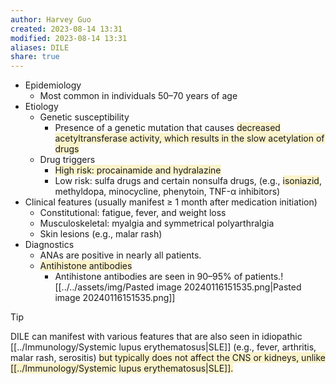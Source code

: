 ```yaml
---
author: Harvey Guo
created: 2023-08-14 13:31
modified: 2023-08-14 13:31
aliases: DILE
share: true
---
```

- Epidemiology
	- Most common in individuals 50–70 years of age
- Etiology
	- Genetic susceptibility
		- Presence of a genetic mutation that causes <span style="background:rgba(240, 200, 0, 0.2)">decreased acetyltransferase activity, which results in the slow acetylation of drugs</span>
	- Drug triggers 
		- <span style="background:rgba(240, 200, 0, 0.2)">High risk: procainamide and hydralazine </span>
		- Low risk: sulfa drugs and certain nonsulfa drugs, (e.g., <span style="background:rgba(240, 200, 0, 0.2)">isoniazid</span>, methyldopa, minocycline, phenytoin, TNF-α inhibitors)
- Clinical features (usually manifest ≥ 1 month after medication initiation)
	- Constitutional: fatigue, fever, and weight loss
	- Musculoskeletal: myalgia and symmetrical polyarthralgia
	- Skin lesions (e.g., malar rash)
- Diagnostics
	- ANAs are positive in nearly all patients.
	- <span style="background:rgba(240, 200, 0, 0.2)">Antihistone antibodies</span>
		- Antihistone antibodies are seen in 90–95% of patients.![[../../assets/img/Pasted image 20240116151535.png|Pasted image 20240116151535.png]]

>[!tip] 
>DILE can manifest with various features that are also seen in idiopathic [[../Immunology/Systemic lupus erythematosus|SLE]] (e.g., fever, arthritis, malar rash, serositis) <span style="background:rgba(240, 200, 0, 0.2)">but typically does not affect the CNS or kidneys, unlike [[../Immunology/Systemic lupus erythematosus|SLE]].</span>